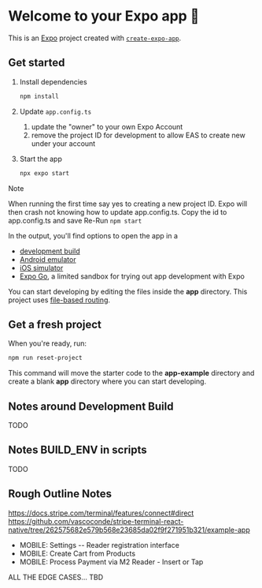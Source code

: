 # Welcome to your Expo app 👋

This is an [Expo](https://expo.dev) project created with [`create-expo-app`](https://www.npmjs.com/package/create-expo-app).

## Get started

1. Install dependencies

   ```bash
   npm install
   ```

2. Update `app.config.ts`
   1. update the "owner" to your own Expo Account
   2. remove the project ID for development to allow EAS to create new under your account

3. Start the app

   ```bash
   npx expo start
   ```

> [!NOTE]
> When running the first time say yes to creating a new project ID.
> Expo will then crash not knowing how to update app.config.ts.
> Copy the id to app.config.ts and save
> Re-Run `npm start`

In the output, you'll find options to open the app in a

- [development build](https://docs.expo.dev/develop/development-builds/introduction/)
- [Android emulator](https://docs.expo.dev/workflow/android-studio-emulator/)
- [iOS simulator](https://docs.expo.dev/workflow/ios-simulator/)
- [Expo Go](https://expo.dev/go), a limited sandbox for trying out app development with Expo

You can start developing by editing the files inside the **app** directory. This project uses [file-based routing](https://docs.expo.dev/router/introduction).

## Get a fresh project

When you're ready, run:

```bash
npm run reset-project
```

This command will move the starter code to the **app-example** directory and create a blank **app** directory where you can start developing.

## Notes around Development Build

TODO

## Notes BUILD_ENV in scripts
TODO

## Rough Outline Notes

<https://docs.stripe.com/terminal/features/connect#direct>
<https://github.com/vascoconde/stripe-terminal-react-native/tree/262575682e579b568e23685da02f9f271951b321/example-app>

- MOBILE: Settings -- Reader registration interface
- MOBILE: Create Cart from Products
- MOBILE: Process Payment via M2 Reader - Insert or Tap

ALL THE EDGE CASES... TBD
